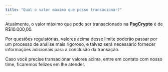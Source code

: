 ```yaml
---
title: "Qual o valor máximo que posso transacionar?"
---
```



Atualmente, o valor máximo que pode ser transacionado na **PagCrypto** é de R$10.000,00.

Por questões regulatórias, valores acima desse limite poderão passar por um processo de análise mais rigoroso, e talvez será necessário fornecer informações adicionais para a conclusão da transação.

Caso você precise transacionar valores acima, entre em contato com nosso time, ficaremos felizes em lhe atender.
